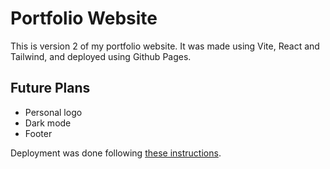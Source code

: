 # Portfolio Website
This is version 2 of my portfolio website. It was made using Vite, React and Tailwind, and deployed using Github Pages.

## Future Plans
- Personal logo
- Dark mode
- Footer

Deployment was done following [these instructions](https://dev.to/rashidshamloo/deploying-vite-react-app-to-github-pages-35hf).
